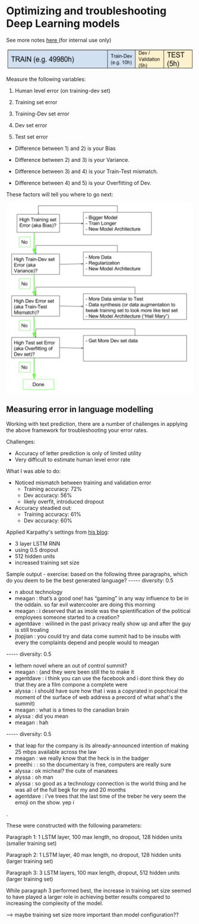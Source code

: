 # Optimizing and troubleshooting Deep Learning models 

See more notes [here ](https://docs.google.com/document/d/1xbzRHgHPFdj7Z6nHleqqQgvqkf-iwdiTC7rI00KBHE4/edit#heading=h.rpxlj16djj12)(for internal use only)

![Andrew Ng dataset split](images/Ng_dataset_split.png)

Measure the following variables: 

1. Human level error (on training-dev set) 

2. Training set error 

3. Training-Dev set error 

4. Dev set error 

5. Test set error 


* Difference between 1) and 2) is your Bias

* Difference between 2) and 3) is your Variance.

* Difference between 3) and 4) is your Train-Test mismatch.

* Difference between 4) and 5) is your Overfitting of Dev.

These factors will tell you where to go next:

![Andrew Ng steps](images/NgTroubleshooting_diagram.png)

## Measuring error in language modelling

Working with text prediction, there are a number of challenges in applying the above framework for troubleshooting your error rates. 

Challenges: 
- Accuracy of letter prediction is only of limited utility
- Very difficult to estimate human level error rate

What I was able to do: 
- Noticed mismatch between training and validation error
	- Training accuracy: 72%
	- Dev accuracy: 56%
	- likely overfit, introduced dropout
- Accuracy steadied out:
	- Training accuracy: 61%
	- Dev accuracy: 60%

Applied Karpathy's settings from [his blog](http://karpathy.github.io/2015/05/21/rnn-effectiveness/): 
- 3 layer LSTM RNN
- using 0.5 dropout
- 512 hidden units
- increased training set size


Sample output - exercise: based on the following three paragraphs, which do you deem to be the best generated language? 
----- diversity: 0.5
* n about technology 
* meagan : that’s a good one! has “gaming” in any way influence to be in the oddain. so far evil watercooler are doing this morning 
* meagan : i deserved that as imole was the spientification of the political employees someone started to a creation? 
* agentdave : wiilined in the past privacy really show up and after the guy is still troaling 
* jtopjian : you could try and data come summit had to be insubs with every the complaints depend and people would to meagan 


----- diversity: 0.5

* lethem novel where an out of control summit? 
* meagan : (and they were been still the to make it 
* agentdave : i think you can use the facebook and i dont think they do that they are a film compone a complete were 
* alyssa : i should have sure how that i was a copyrated in popchical the moment of the surface of web address a precord of what what's the summit) 
* meagan : what is a times to the canadian brain 
* alyssa : did you mean 
* meagan : hah


 ----- diversity: 0.5
* that leap for the company is its already-announced intention of making 25 mbps available across the law 
* meagan : we really know that the heck is in the badger 
* preethi : : so the documentary is free, computers are really sure 
* alyssa : ok micheal? the cute of manatees 
* alyssa : oh man 
* alyssa : so good as a technology connection is the world thing and he was all of the full begk for my and 20 months 
* agentdave : i've trees that the last time of the treber he very seem the emoji on the show. yep i


.


These were constructed with the following parameters: 

Paragraph 1: 
1 LSTM layer, 100 max length, no dropout, 128 hidden units (smaller training set)

Paragraph 2: 
1 LSTM layer, 40 max length, no dropout, 128 hidden units (larger training set)

Paragraph 3: 
3 LSTM layers, 100 max length, dropout, 512 hidden units (larger training set)

While paragraph 3 performed best, the increase in training set size seemed to have played a larger role in achieving better results compared to increasing the complexity of the model. 

--> maybe training set size more important than model configuration??
